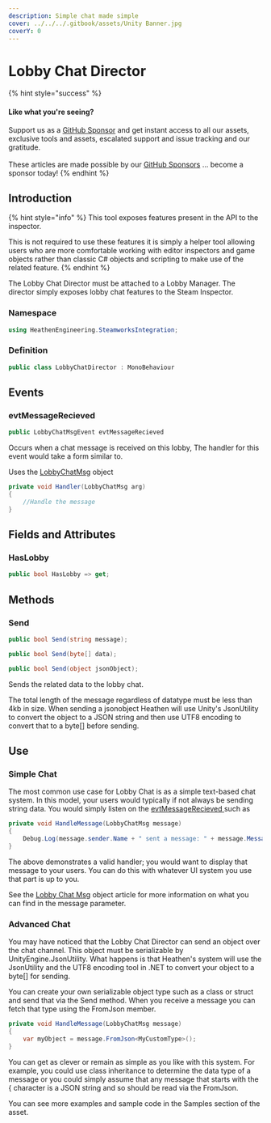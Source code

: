 ```yaml
---
description: Simple chat made simple
cover: ../../../.gitbook/assets/Unity Banner.jpg
coverY: 0
---
```


# Lobby Chat Director

{% hint style="success" %}
#### Like what you're seeing?

Support us as a [GitHub Sponsor](../../../where-to-buy/become-a-sponsor.md) and get instant access to all our assets, exclusive tools and assets, escalated support and issue tracking and our gratitude.\
\
These articles are made possible by our [GitHub Sponsors](../../../where-to-buy/become-a-sponsor.md) ... become a sponsor today!
{% endhint %}

## &#x20;Introduction

{% hint style="info" %}
This tool exposes features present in the API to the inspector.



This is not required to use these features it is simply a helper tool allowing users who are more comfortable working with editor inspectors and game objects rather than classic C# objects and scripting to make use of the related feature.
{% endhint %}

The Lobby Chat Director must be attached to a Lobby Manager. The director simply exposes lobby chat features to the Steam Inspector.

### Namespace

```csharp
using HeathenEngineering.SteamworksIntegration;
```

### Definition

```csharp
public class LobbyChatDirector : MonoBehaviour
```

## Events

### evtMessageRecieved

```csharp
public LobbyChatMsgEvent evtMessageRecieved
```

Occurs when a chat message is received on this lobby, The handler for this event would take a form similar to.

Uses the [LobbyChatMsg](../classes-and-structs/lobby-chat-msg.md) object

```csharp
private void Handler(LobbyChatMsg arg)
{
    //Handle the message
}
```

## Fields and Attributes

### HasLobby

```csharp
public bool HasLobby => get;
```

## Methods

### Send

```csharp
public bool Send(string message);
```

```csharp
public bool Send(byte[] data);
```

```csharp
public bool Send(object jsonObject);
```

Sends the related data to the lobby chat.

The total length of the message regardless of datatype must be less than 4kb in size. When sending a jsonobject Heathen will use Unity's JsonUtility to convert the object to a JSON string and then use UTF8 encoding to convert that to a byte\[] before sending.&#x20;

## Use

### Simple Chat

The most common use case for Lobby Chat is as a simple text-based chat system. In this model, your users would typically if not always be sending string data. You would simply listen on the [evtMessageRecieved ](lobby-chat-director.md#evtmessagerecieved)such as&#x20;

```csharp
private void HandleMessage(LobbyChatMsg message)
{
    Debug.Log(message.sender.Name + " sent a message: " + message.Message);
}
```

The above demonstrates a valid handler; you would want to display that message to your users. You can do this with whatever UI system you use that part is up to you.

See the [Lobby Chat Msg](../classes-and-structs/lobby-chat-msg.md) object article for more information on what you can find in the message parameter.

### Advanced Chat

You may have noticed that the Lobby Chat Director can send an object over the chat channel. This object must be serializable by UnityEngine.JsonUtility. What happens is that Heathen's system will use the JsonUtility and the UTF8 encoding tool in .NET to convert your object to a byte\[] for sending.

You can create your own serializable object type such as a class or struct and send that via the Send method. When you receive a message you can fetch that type using the FromJson member.

```csharp
private void HandleMessage(LobbyChatMsg message)
{
    var myObject = message.FromJson<MyCustomType>();
}
```

You can get as clever or remain as simple as you like with this system. For example, you could use class inheritance to determine the data type of a message or you could simply assume that any message that starts with the { character is a JSON string and so should be read via the FromJson.

You can see more examples and sample code in the Samples section of the asset.
